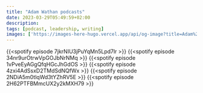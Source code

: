 ```yaml
---
title: "Adam Wathan podcasts"
date: 2023-03-29T05:49:59+02:00
description: 
tags: [podcast, leadership, writing]
images: ['https://images-here-hugo.vercel.app/api/og-image?title=Adam%20Wathan%20podcasts']
---
```


{{<spotify episode 7jkrNIU3jPuYqMn5Lpd7lr  >}}
{{<spotify episode 34nr9urOtrwVpGOJbNrNMq  >}}
{{<spotify episode 1vPveEyAGgQfqHGcJhGdOS  >}}
{{<spotify episode 4zxi4AdSsxD2TMdSdNQfWx  >}}
{{<spotify episode 2NDiA5m0tlqWd3tYZhRV5E  >}}
{{<spotify episode 2H62PTFBMmcUX2y2kMXH79  >}}
